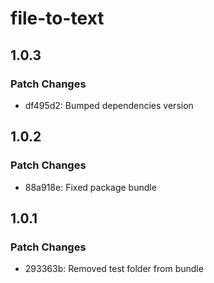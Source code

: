 # file-to-text

## 1.0.3

### Patch Changes

- df495d2: Bumped dependencies version

## 1.0.2

### Patch Changes

- 88a918e: Fixed package bundle

## 1.0.1

### Patch Changes

- 293363b: Removed test folder from bundle

